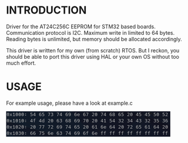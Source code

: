 # INTRODUCTION
Driver for the AT24C256C EEPROM for STM32 based boards. Communication protocol is I2C.
Maximum write in limited to 64 bytes. Reading bytes is unlimited, but memory should
be allocated accordingly. 

This driver is written for my own (from scratch) RTOS. But I reckon, you should be able to port this driver using HAL or your own OS without too much effort.

# USAGE 
For example usage, please have a look at example.c

![Example output](https://github.com/robinkrens/AT24C256C/raw/master/example.png "Example output")
